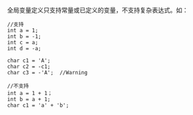 全局变量定义只支持常量或已定义的变量，不支持复杂表达式。如：

```
//支持
int a = 1;
int b = -1;
int c = a;
int d = -a;

char c1 = 'A';
char c2 = -c1;
char c3 = -'A';  //Warning

//不支持
int a = 1 + 1；
int b = a + 1;
char c1 = 'a' + 'b';
```
